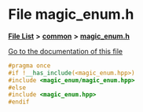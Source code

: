 

# File magic\_enum.h

[**File List**](files.md) **>** [**common**](dir_fe04c8fb910be76d82cd33e795163b9b.md) **>** [**magic\_enum.h**](magic__enum_8h.md)

[Go to the documentation of this file](magic__enum_8h.md)


```C++
#pragma once
#if !__has_include(<magic_enum.hpp>)
#include <magic_enum/magic_enum.hpp>
#else
#include <magic_enum.hpp>
#endif
```


